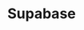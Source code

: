 ---
created: '2025-09-16T15:05:15.652443'
modified: '2025-09-17T15:35:59.465742'
ship_factor: 5
subtype: mcp-servers
tags: []
title: Supabase
type: tool
version: 1
---